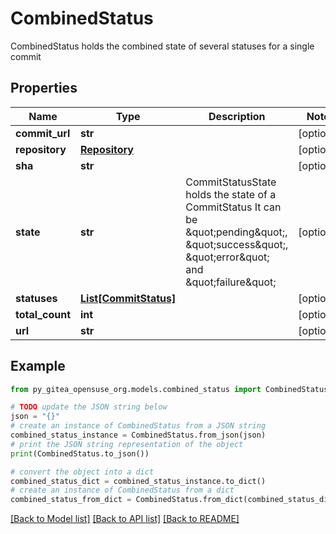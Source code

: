 # CombinedStatus

CombinedStatus holds the combined state of several statuses for a single commit

## Properties

Name | Type | Description | Notes
------------ | ------------- | ------------- | -------------
**commit_url** | **str** |  | [optional] 
**repository** | [**Repository**](Repository.md) |  | [optional] 
**sha** | **str** |  | [optional] 
**state** | **str** | CommitStatusState holds the state of a CommitStatus It can be \&quot;pending\&quot;, \&quot;success\&quot;, \&quot;error\&quot; and \&quot;failure\&quot; | [optional] 
**statuses** | [**List[CommitStatus]**](CommitStatus.md) |  | [optional] 
**total_count** | **int** |  | [optional] 
**url** | **str** |  | [optional] 

## Example

```python
from py_gitea_opensuse_org.models.combined_status import CombinedStatus

# TODO update the JSON string below
json = "{}"
# create an instance of CombinedStatus from a JSON string
combined_status_instance = CombinedStatus.from_json(json)
# print the JSON string representation of the object
print(CombinedStatus.to_json())

# convert the object into a dict
combined_status_dict = combined_status_instance.to_dict()
# create an instance of CombinedStatus from a dict
combined_status_from_dict = CombinedStatus.from_dict(combined_status_dict)
```
[[Back to Model list]](../README.md#documentation-for-models) [[Back to API list]](../README.md#documentation-for-api-endpoints) [[Back to README]](../README.md)


